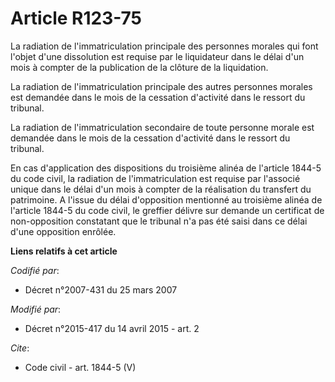# Article R123-75

La radiation de l'immatriculation principale des personnes morales qui font l'objet d'une dissolution est requise par le
liquidateur dans le délai d'un mois à compter de la publication de la clôture de la liquidation. 

La radiation de l'immatriculation principale des autres personnes morales est demandée dans le mois de la cessation
d'activité dans le ressort du tribunal. 

La radiation de l'immatriculation secondaire de toute personne morale est demandée dans le mois de la cessation d'activité
dans le ressort du tribunal. 

En cas d'application des dispositions du troisième alinéa de l'article 1844-5 du code civil, la radiation de
l'immatriculation est requise par l'associé unique dans le délai d'un mois à compter de la réalisation du transfert du
patrimoine. A l'issue du délai d'opposition mentionné au troisième alinéa de l'article 1844-5 du code civil, le greffier
délivre sur demande un certificat de non-opposition constatant que le tribunal n'a pas été saisi dans ce délai d'une
opposition enrôlée.

**Liens relatifs à cet article**

_Codifié par_:

  - Décret n°2007-431 du 25 mars 2007

_Modifié par_:

  - Décret n°2015-417 du 14 avril 2015 - art. 2

_Cite_:

  - Code civil - art. 1844-5 (V)
